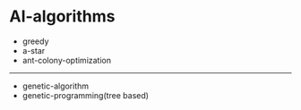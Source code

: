 # AI-algorithms

* greedy
* a-star
* ant-colony-optimization

------

* genetic-algorithm
* genetic-programming(tree based)
